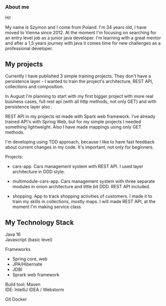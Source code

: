 ### About me

Hi! 

My name is Szymon and I come from Poland. I'm 34 years old, I have moved to Vienna since 2012. At the moment I'm focusing on searching for an entry level job as a junior java developer.
I'm learning with a great mentor and after a 1,5 years journey with java it comes time for new challenges as a professional developer. 

## My projects

Currently I have published 3 simple training projects. They don't have a persistence layer - I wanted to train the project's architecture, REST API, collections and composition.

In August I'm planning to start with my first bigger project with more real business cases, full rest api (with all http methods, not only GET) and with persistence layer also .

REST API in my projects ist made with  Spark web framework. I've already trained API's with Spring Web, but for my simple projects I needed something lightweight.
 Also I have made mappings using only GET methods.

I'm developing using TDD approach,  because I like to have fast feedback about current changes in my code. It's important, not only for beginners.

Projects:

- cars-app. Cars management system with REST API. I used layer architecture in DDD style. 

- multimodule-cars-app. Cars management system with three separate modules in onion architecture and little bit DDD. REST API included.

- shopping. App to track shopping activities of customers. I made it to train my skills in collections, mostly maps. I will made REST API, at the moment I'm making service class

## My Technology Stack

Java 16  
Javascript (basic level)

Frameworks
- Spring core, web
- JPA/Hibernate
- JDBI
- Sprark web framework

Build tool: Maven  
IDE: IntelliJ IDEA / Webstorm

Git
Docker
